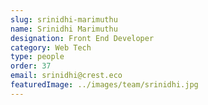 ```yaml
---
slug: srinidhi-marimuthu
name: Srinidhi Marimuthu
designation: Front End Developer
category: Web Tech
type: people
order: 37
email: srinidhi@crest.eco
featuredImage: ../images/team/srinidhi.jpg
---
```

